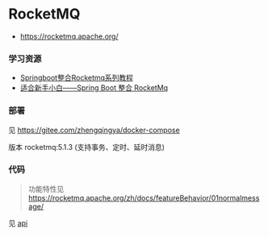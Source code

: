 # RocketMQ

- https://rocketmq.apache.org/

### 学习资源

- [Springboot整合Rocketmq系列教程](https://blog.csdn.net/gzmyh/article/details/130222388)
- [适合新手小白——Spring Boot 整合 RocketMq](https://blog.csdn.net/qq_42697946/article/details/127654201)

### 部署

见 https://gitee.com/zhengqingya/docker-compose

版本 rocketmq:5.1.3 (支持事务、定时、延时消息)

### 代码

> 功能特性见 https://rocketmq.apache.org/zh/docs/featureBehavior/01normalmessage/

见 [api](src/main/java/com/zhengqing/demo/api)
